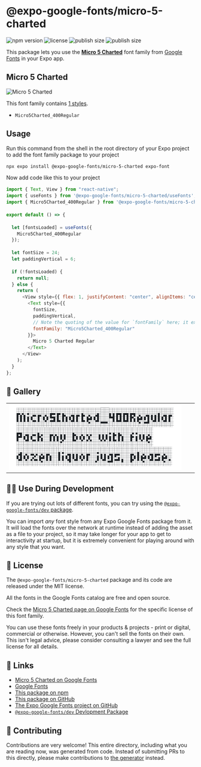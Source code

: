 # @expo-google-fonts/micro-5-charted

![npm version](https://flat.badgen.net/npm/v/@expo-google-fonts/micro-5-charted)
![license](https://flat.badgen.net/github/license/expo/google-fonts)
![publish size](https://flat.badgen.net/packagephobia/install/@expo-google-fonts/micro-5-charted)
![publish size](https://flat.badgen.net/packagephobia/publish/@expo-google-fonts/micro-5-charted)

This package lets you use the [**Micro 5 Charted**](https://fonts.google.com/specimen/Micro+5+Charted) font family from [Google Fonts](https://fonts.google.com/) in your Expo app.

## Micro 5 Charted

![Micro 5 Charted](./font-family.png)

This font family contains [1 styles](#-gallery).

- `Micro5Charted_400Regular`

## Usage

Run this command from the shell in the root directory of your Expo project to add the font family package to your project

```sh
npx expo install @expo-google-fonts/micro-5-charted expo-font
```

Now add code like this to your project

```js
import { Text, View } from "react-native";
import { useFonts } from '@expo-google-fonts/micro-5-charted/useFonts';
import { Micro5Charted_400Regular } from '@expo-google-fonts/micro-5-charted/400Regular';

export default () => {

  let [fontsLoaded] = useFonts({
    Micro5Charted_400Regular
  });

  let fontSize = 24;
  let paddingVertical = 6;

  if (!fontsLoaded) {
    return null;
  } else {
    return (
      <View style={{ flex: 1, justifyContent: "center", alignItems: "center" }}>
        <Text style={{
          fontSize,
          paddingVertical,
          // Note the quoting of the value for `fontFamily` here; it expects a string!
          fontFamily: "Micro5Charted_400Regular"
        }}>
          Micro 5 Charted Regular
        </Text>
      </View>
    );
  }
};
```

## 🔡 Gallery


||||
|-|-|-|
|![Micro5Charted_400Regular](./400Regular/Micro5Charted_400Regular.ttf.png)||||


## 👩‍💻 Use During Development

If you are trying out lots of different fonts, you can try using the [`@expo-google-fonts/dev` package](https://github.com/expo/google-fonts/tree/master/font-packages/dev#readme).

You can import _any_ font style from any Expo Google Fonts package from it. It will load the fonts over the network at runtime instead of adding the asset as a file to your project, so it may take longer for your app to get to interactivity at startup, but it is extremely convenient for playing around with any style that you want.


## 📖 License

The `@expo-google-fonts/micro-5-charted` package and its code are released under the MIT license.

All the fonts in the Google Fonts catalog are free and open source.

Check the [Micro 5 Charted page on Google Fonts](https://fonts.google.com/specimen/Micro+5+Charted) for the specific license of this font family.

You can use these fonts freely in your products & projects - print or digital, commercial or otherwise. However, you can't sell the fonts on their own. This isn't legal advice, please consider consulting a lawyer and see the full license for all details.

## 🔗 Links

- [Micro 5 Charted on Google Fonts](https://fonts.google.com/specimen/Micro+5+Charted)
- [Google Fonts](https://fonts.google.com/)
- [This package on npm](https://www.npmjs.com/package/@expo-google-fonts/micro-5-charted)
- [This package on GitHub](https://github.com/expo/google-fonts/tree/master/font-packages/micro-5-charted)
- [The Expo Google Fonts project on GitHub](https://github.com/expo/google-fonts)
- [`@expo-google-fonts/dev` Devlopment Package](https://github.com/expo/google-fonts/tree/master/font-packages/dev)

## 🤝 Contributing

Contributions are very welcome! This entire directory, including what you are reading now, was generated from code. Instead of submitting PRs to this directly, please make contributions to [the generator](https://github.com/expo/google-fonts/tree/master/packages/generator) instead.
